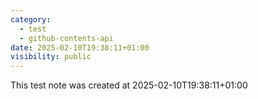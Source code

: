 ```yaml
---
category:
  - test
  - github-contents-api
date: 2025-02-10T19:38:11+01:00
visibility: public
---
```


This test note was created at 2025-02-10T19:38:11+01:00